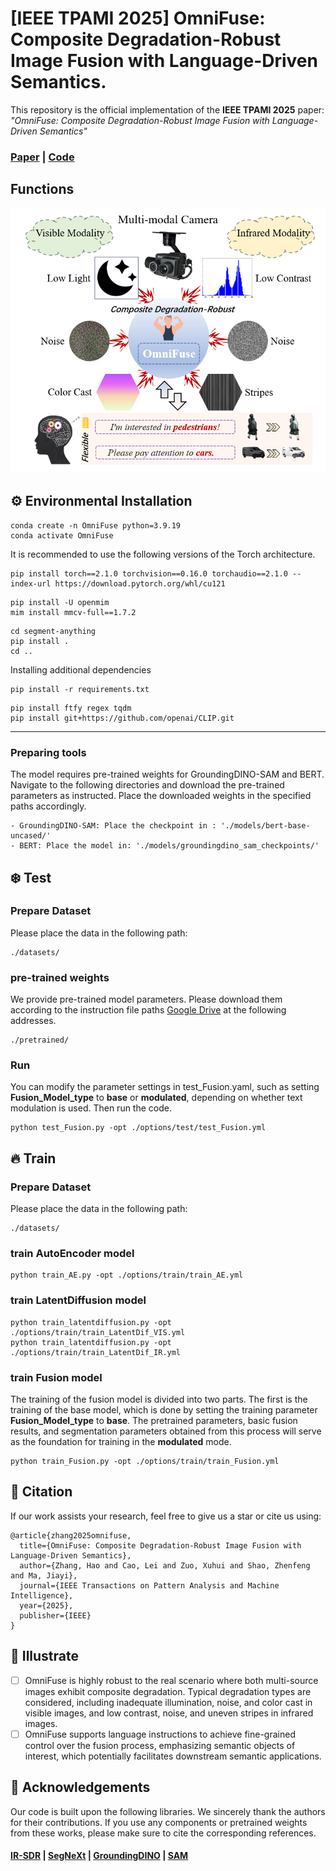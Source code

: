 # [IEEE TPAMI 2025] OmniFuse: Composite Degradation-Robust Image Fusion with Language-Driven Semantics.
This repository is the official implementation of the **IEEE TPAMI 2025** paper:
_"OmniFuse: Composite Degradation-Robust Image Fusion with Language-Driven Semantics"_ 
### [Paper](https://ieeexplore.ieee.org/abstract/document/10994384) | [Code](https://github.com/HaoZhang1018/OmniFuse) 
## Functions
![Schematic diagram of OmniFuse's functions.](https://github.com/HaoZhang1018/OmniFuse/blob/main/Display/Functions.png)

## ⚙️ Environmental Installation
```
conda create -n OmniFuse python=3.9.19
conda activate OmniFuse
```
It is recommended to use the following versions of the Torch architecture.
```
pip install torch==2.1.0 torchvision==0.16.0 torchaudio==2.1.0 --index-url https://download.pytorch.org/whl/cu121
```
```
pip install -U openmim
mim install mmcv-full==1.7.2
```
```
cd segment-anything
pip install .
cd ..
```
Installing additional dependencies
```
pip install -r requirements.txt
```
```
pip install ftfy regex tqdm
pip install git+https://github.com/openai/CLIP.git
```
****
### Preparing tools
The model requires pre-trained weights for GroundingDINO-SAM and BERT.
Navigate to the following directories and download the pre-trained parameters as instructed.
Place the downloaded weights in the specified paths accordingly.
```
- GroundingDINO-SAM: Place the checkpoint in : './models/bert-base-uncased/'
- BERT: Place the model in: './models/groundingdino_sam_checkpoints/'
```
## ❄️ Test
### Prepare Dataset
Please place the data in the following path:
```
./datasets/
```
### pre-trained weights
We provide pre-trained model parameters. Please download them according to the instruction file paths [Google Drive](https://drive.google.com/drive/folders/1Hegog7ZAPzfyMIiNKlVPb2vCpfZ8Yfk-?usp=sharing.) at the following addresses.
```
./pretrained/
```
### Run 
You can modify the parameter settings in test_Fusion.yaml, such as setting **Fusion_Model_type** to **base** or **modulated**, depending on whether text modulation is used. Then run the code.
```
python test_Fusion.py -opt ./options/test/test_Fusion.yml
```

## 🔥 Train
### Prepare Dataset
Please place the data in the following path:
```
./datasets/
```
### train AutoEncoder model 
```
python train_AE.py -opt ./options/train/train_AE.yml
```
### train LatentDiffusion model 
```
python train_latentdiffusion.py -opt ./options/train/train_LatentDif_VIS.yml
python train_latentdiffusion.py -opt ./options/train/train_LatentDif_IR.yml
```
### train Fusion model
The training of the fusion model is divided into two parts. The first is the training of the base model, which is done by setting the training parameter **Fusion_Model_type** to **base**. The pretrained parameters, basic fusion results, and segmentation parameters obtained from this process will serve as the foundation for training in the **modulated** mode.
```
python train_Fusion.py -opt ./options/train/train_Fusion.yml
```

## 📕 Citation
If our work assists your research, feel free to give us a star or cite us using:
```
@article{zhang2025omnifuse,
  title={OmniFuse: Composite Degradation-Robust Image Fusion with Language-Driven Semantics},
  author={Zhang, Hao and Cao, Lei and Zuo, Xuhui and Shao, Zhenfeng and Ma, Jiayi},
  journal={IEEE Transactions on Pattern Analysis and Machine Intelligence},
  year={2025},
  publisher={IEEE}
}
```
## 📢 Illustrate
- [ ] OmniFuse is highly robust to the real scenario where both multi-source images exhibit composite degradation. Typical degradation types are considered, including inadequate illumination, noise, and color cast in visible images, and low contrast, noise, and uneven stripes in infrared images.
- [ ] OmniFuse supports language instructions to achieve fine-grained control over the fusion process, emphasizing semantic objects of interest, which potentially facilitates downstream semantic applications.
## 🙏 Acknowledgements
Our code is built upon the following libraries. We sincerely thank the authors for their contributions. If you use any components or pretrained weights from these works, please make sure to cite the corresponding references.
#### [IR-SDR](https://github.com/Algolzw/image-restoration-sde) | [SegNeXt](https://github.com/Visual-Attention-Network/SegNeXt) | [GroundingDINO](https://github.com/IDEA-Research/GroundingDINO) | [SAM](https://github.com/facebookresearch/segment-anything) 
